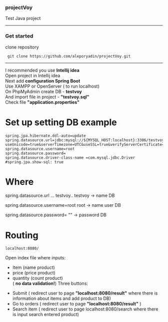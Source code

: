 ### projectVoy

 Test Java project
____
### Get started
 clone repository 
```
 git clone https://github.com/aleporyadin/projectVoy.git
```
____
I recommended you use **Intellij idea** \
Open project in Intellij idea \
Next add **configuration Spring Boot** \
Use XAMPP or OpenServer ( to run localhost) \
On PhpMyAdmin create DB - **testvoy** \
And import file in project - **"testvoy.sql"** \
Check file **"application.properties"**
   
# Set up setting DB example 
```
spring.jpa.hibernate.ddl-auto=update
spring.datasource.url=jdbc:mysql://${MYSQL_HOST:localhost}:3306/testvoy?useUnicode=true&serverTimezone=UTC&useSSL=true&verifyServerCertificate=false
spring.datasource.username=root
spring.datasource.password=
spring.datasource.driver-class-name =com.mysql.jdbc.Driver
#spring.jpa.show-sql: true
```
# Where
 spring.datasource.url  ... testvoy..
 testvoy -> name DB 

 spring.datasource.username=root
 root -> name user DB

 spring.datasource.password=
 "" -> password DB

# Routing
```
localhost:8080/
```
Open index file where  inputs: 
 +  Item         (name product)
 +  price        (price product)
 +  quantity     (count product)  
( **no data validation!**)
Three buttons:
 - Submit        ( redirect user to page **"localhost:8080/result"** where there is information about items and add product to DB) 
 - Go to orders  ( redirect user to page **"localhost:8080/result"** )
 - Search item   ( redirect user to page localhost:8080/search where there is input  search entered product)
 
